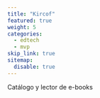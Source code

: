 ```yaml
---
title: "Kircof"
featured: true
weight: 5
categories:
  - edtech
  - mvp
skip_link: true
sitemap:
  disable: true
---
```


Catálogo y lector de e-books
<!--more-->
